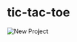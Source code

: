 # tic-tac-toe

![New Project](https://user-images.githubusercontent.com/83681358/206867210-b0622c19-32a9-4126-b048-0a75a4a7d972.gif)



